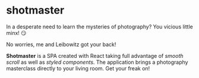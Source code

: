 # shotmaster

In a desperate need to learn the mysteries of photography? You vicious little minx! :smirk: 

No worries, me and Leibowitz got your back!

**Shotmaster** is a SPA created with React taking full advantage of *smooth scroll* as well as *styled components*. The application brings a photography masterclass directly to your living room. Get your freak on!
